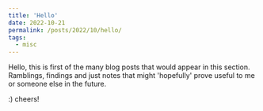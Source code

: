```yaml
---		
title: 'Hello'
date: 2022-10-21
permalink: /posts/2022/10/hello/
tags:
  - misc
---								
```


Hello, this is first of the many blog posts that would appear in this section. Ramblings, findings and just notes that might 'hopefully' prove useful to me or someone else in the future.

:) cheers!
